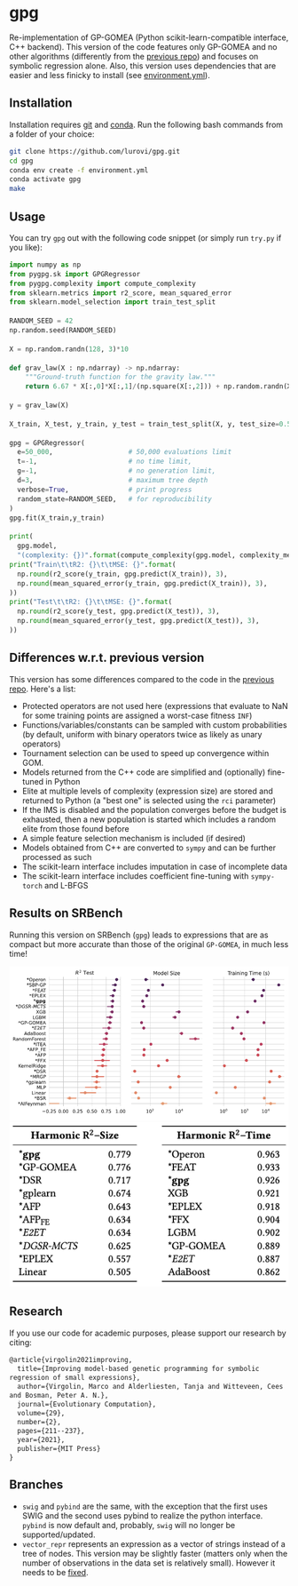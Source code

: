 # gpg
Re-implementation of GP-GOMEA (Python scikit-learn-compatible interface, C++ backend).
This version of the code features only GP-GOMEA and no other algorithms (differently from the [previous repo](https://github.com/marcovirgolin/GP-GOMEA)) and focuses on symbolic regression alone.
Also, this version uses dependencies that are easier and less finicky to install (see [environment.yml](environment.yml)).

## Installation
Installation requires [git](https://github.com/git-guides/install-git) and [conda](https://www.anaconda.com/download).
Run the following bash commands from a folder of your choice:
```bash
git clone https://github.com/lurovi/gpg.git
cd gpg
conda env create -f environment.yml
conda activate gpg
make
```

## Usage
You can try `gpg` out with the following code snippet (or simply run `try.py` if you like):
```python
import numpy as np
from pygpg.sk import GPGRegressor
from pygpg.complexity import compute_complexity
from sklearn.metrics import r2_score, mean_squared_error
from sklearn.model_selection import train_test_split

RANDOM_SEED = 42
np.random.seed(RANDOM_SEED)

X = np.random.randn(128, 3)*10

def grav_law(X : np.ndarray) -> np.ndarray:
    """Ground-truth function for the gravity law."""
    return 6.67 * X[:,0]*X[:,1]/(np.square(X[:,2])) + np.random.randn(X.shape[0])*0.1 # some noise

y = grav_law(X)

X_train, X_test, y_train, y_test = train_test_split(X, y, test_size=0.5, random_state=RANDOM_SEED)

gpg = GPGRegressor(
  e=50_000,                   # 50,000 evaluations limit
  t=-1,                       # no time limit,
  g=-1,                       # no generation limit,
  d=3,                        # maximum tree depth
  verbose=True,               # print progress
  random_state=RANDOM_SEED,   # for reproducibility
)
gpg.fit(X_train,y_train)

print(
  gpg.model, 
  "(complexity: {})".format(compute_complexity(gpg.model, complexity_metric="node_count")))
print("Train\t\tR2: {}\t\tMSE: {}".format(
  np.round(r2_score(y_train, gpg.predict(X_train)), 3),
  np.round(mean_squared_error(y_train, gpg.predict(X_train)), 3),
))
print("Test\t\tR2: {}\t\tMSE: {}".format(
  np.round(r2_score(y_test, gpg.predict(X_test)), 3),
  np.round(mean_squared_error(y_test, gpg.predict(X_test)), 3),
))
```

## Differences w.r.t. previous version
This version has some differences compared to the code in the [previous repo](https://github.com/marcovirgolin/GP-GOMEA).
Here's a list:
- Protected operators are not used here (expressions that evaluate to NaN for some training points are assigned a worst-case fitness `INF`)
- Functions/variables/constants can be sampled with custom probabilities (by default, uniform with binary operators twice as likely as unary operators)
- Tournament selection can be used to speed up convergence within GOM.
- Models returned from the C++ code are simplified and (optionally) fine-tuned in Python
- Elite at multiple levels of complexity (expression size) are stored and returned to Python (a "best one" is selected using the `rci` parameter)
- If the IMS is disabled and the population converges before the budget is exhausted, then a new population is started which includes a random elite from those found before
- A simple feature selection mechanism is included (if desired)
- Models obtained from C++ are converted to `sympy` and can be further processed as such
- The scikit-learn interface includes imputation in case of incomplete data
- The scikit-learn interface includes coefficient fine-tuning with `sympy-torch` and L-BFGS


## Results on SRBench
Running this version on SRBench (`gpg`) leads to expressions that are as compact but more accurate than those of the original `GP-GOMEA`, in much less time!

<img src=pics/srbench.png alt="blackbox_results" width=800px />
<img src=pics/srbench_harmonic.png alt="harmonic_means" width=800px />


## Research
If you use our code for academic purposes, please support our research by citing:
```
@article{virgolin2021improving,
  title={Improving model-based genetic programming for symbolic regression of small expressions},
  author={Virgolin, Marco and Alderliesten, Tanja and Witteveen, Cees and Bosman, Peter A. N.},
  journal={Evolutionary Computation},
  volume={29},
  number={2},
  pages={211--237},
  year={2021},
  publisher={MIT Press}
}
```

## Branches
- `swig` and `pybind` are the same, with the exception that the first uses SWIG and the second uses pybind to realize the python interface. `pybind` is now default and, probably, `swig` will no longer be supported/updated.
- `vector_repr` represents an expression as a vector of strings instead of a tree of nodes. This version may be slightly faster (matters only when the number of observations in the data set is relatively small). However it needs to be [fixed](https://github.com/marcovirgolin/gpg/issues/10).
